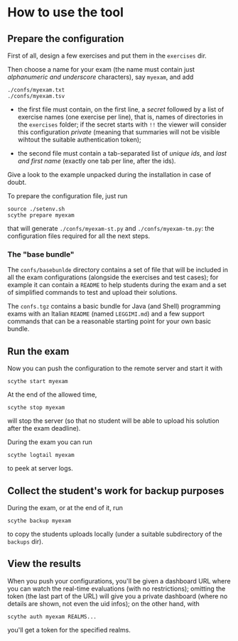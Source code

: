 # How to use the tool

## Prepare the configuration

First of all, design a few exercises and put them in the `exercises` dir.

Then choose a name for your exam (the name must contain just *alphanumeric and
underscore* characters), say `myexam`, and add

    ./confs/myexam.txt
    ./confs/myexam.tsv

* the first file must contain, on the first line, a *secret* followed by a list
  of exercise names (one exercise per line), that is, names of directories in
  the `exercises` folder; if the secret starts with `!!` the viewer will consider
  this configuration *private* (meaning that summaries will not be visible wihtout
  the suitable authentication token);

* the second file must contain a tab-separated list of *unique ids*,
  and *last and first name* (exactly one tab per line, after the ids).

Give a look to the example unpacked during the installation in case of doubt.

To prepare the configuration file, just run

    source ./setenv.sh
    scythe prepare myexam

that will generate `./confs/myexam-st.py` and `./confs/myexam-tm.py`: the
configuration files required for all the next steps.

### The "base bundle"

The `confs/basebunlde` directory contains a set of file that will be included in
all the exam configurations (alongside the exercises and test cases); for
example it can contain a `README` to help students during the exam and a set of
simplified commands to test and upload their solutions.

The `confs.tgz` contains a basic bundle for Java (and Shell) programming exams
with an Italian `README` (named `LEGGIMI.md`) and a few support commands that
can be a reasonable starting point for your own basic bundle.

## Run the exam

Now you can push the configuration to the remote server and start it with

    scythe start myexam

At the end of the allowed time,

    scythe stop myexam

will stop the server (so that no student will be able to upload his solution
after the exam deadline).

During the exam you can run

    scythe logtail myexam

to peek at server logs.

## Collect the student's work for backup purposes

During the exam, or at the end of it, run

    scythe backup myexam

to copy the students uploads locally (under a suitable subdirectory of the
`backups` dir).

## View the results

When you push your configurations, you'll be given a dashboard URL where you can
watch the real-time evaluations (with no restrictions); omitting the token (the
last part of the URL) will give you a private dashboard (where no details are
shown, not even the uid infos); on the other hand, with

    scythe auth myexam REALMS...

you'll get a token for the specified realms.
